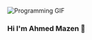 
![Programming GIF](https://media.tenor.com/images/2c3b7dfb8438a9e1170f26d1b75e9f90/tenor.gif)
### Hi I'm Ahmed Mazen 👋
